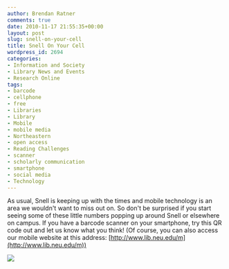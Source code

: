```yaml
---
author: Brendan Ratner
comments: true
date: 2010-11-17 21:55:35+00:00
layout: post
slug: snell-on-your-cell
title: Snell On Your Cell
wordpress_id: 2694
categories:
- Information and Society
- Library News and Events
- Research Online
tags:
- barcode
- cellphone
- free
- Libraries
- Library
- Mobile
- mobile media
- Northeastern
- open access
- Reading Challenges
- scanner
- scholarly communication
- smartphone
- social media
- Technology
---
```


As usual, Snell is keeping up with the times and mobile technology is an area we wouldn't want to miss out on. So don't be surprised if you start seeing some of these little numbers popping up around Snell or elsewhere on campus. If you have a barcode scanner on your smartphone, try this QR code out and let us know what you think! (Of course, you can also access our mobile website at this address: [http://www.lib.neu.edu/m](http://www.lib.neu.edu/m))


[![](http://www.lib.neu.edu/snippets/wp-content/uploads/2010/11/image001.png)](http://www.lib.neu.edu/snippets/wp-content/uploads/2010/11/image001.png)
